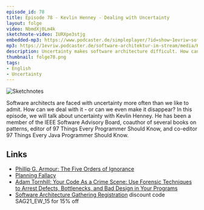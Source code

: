 ```yaml
---
episode_id: 78
title: Episode 78 - Kevlin Henney - Dealing with Uncertainty
layout: folge
video: NbmdXj0Lm4k
sketchnote-video: IURXpe3stjg
embedded-mp3: https://www.podcaster.de/simpleplayer/?id=show~1evriw~software-architektur-im-stream~pod-3f39ab0c8f61410cadbc41234b&v=1633247425
mp3: https://1evriw.podcaster.de/software-architektur-im-stream/media/KevlinHenneyUncertainty.mp3
description: Uncertainty makes software architecture difficult. How can we deal with it?
thumbnail: folge78.png
tags:
- English
- Uncertainty
---
```


![Sketchnotes](/sketchnotes/folge78.jpg)

Software architects are faced with uncertainty more often than we like
to admit. How can we deal with it - or can we even make it disappear?
In this episode, we will talk about uncertainty with Kevlin Henney. He
has been a member of the IEEE Software Advisory Board, coauthor of
several books on patterns, editor of 97 Things Every Programmer Should
Know, and co-editor 97 Things Every Java Programmer Should Know.

## Links

* [Phillip G. Armour: The Five Orders of
  Ignorance](https://cacm.acm.org/magazines/2000/10/7556-the-five-orders-of-ignorance/fulltext)
* [Planning Fallacy](https://en.wikipedia.org/wiki/Planning_fallacy)
* [Adam Tornhill: Your Code As a Crime Scene: Use Forensic Techniques to Arrest Defects, Bottlenecks, and Bad Design in Your Programs](https://amzn.to/3B1wOPs)
* [Software Architecture Gathering
  Registration](https://conferences.isaqb.org/software-architecture-gathering/tickets/)
  discount code SAG21_EW_15 for 15% off

